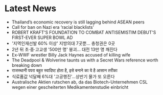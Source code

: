 # Latest News
-  Thailand’s economic recovery is still lagging behind ASEAN peers
-  Call for ban on Nazi era ‘racial blacklists’
-  ROBERT KRAFT'S FOUNDATION TO COMBAT ANTISEMISTIM DEBUT'S FIRST-EVER SUPER BOWL AD
-  '지역인재선발 60% 이상' 지방의대 7곳뿐… 충청권은 0곳
-  2년 뒤 초·중·고교생 '500만 명' 붕괴… 대전 13만 명 깨진다
-  Ex-WWF wrestler Billy Jack Haynes accused of killing wife
-  The Deadpool & Wolverine taunts us with a Secret Wars reference worth breaking down
-  राजस्थानी पपरा बहुत स्वादिष्ट होता है, इसे बनाने का ये है आसान तरीका
-  식료품값 넉달째 6%대 '고공행진'…상반기 물가 또 오른다
-  Australische Aktien rutschen ab, da das Biotech-Unternehmen CSL wegen einer gescheiterten Medikamentenstudie einbricht
